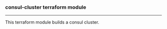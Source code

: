 ### consul-cluster terraform module
--------------------------

This terraform module builds a consul cluster.
